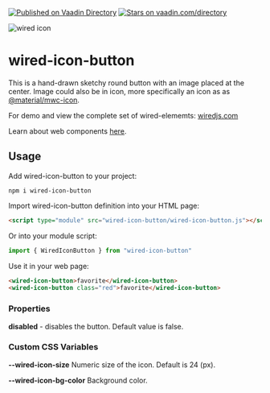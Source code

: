[![Published on Vaadin  Directory](https://img.shields.io/badge/Vaadin%20Directory-published-00b4f0.svg)]()
[![Stars on vaadin.com/directory](https://img.shields.io/vaadin-directory/star/wiredjswired-icon-button.svg)]()

![wired icon](https://wiredjs.github.io/wired-elements/images/icon-button.png)

# wired-icon-button

This is a hand-drawn sketchy round button with an image placed at the center. Image could also be in icon, more specifically an icon as as [@material/mwc-icon](https://www.npmjs.com/package/@material/mwc-icon).

For demo and view the complete set of wired-elememts: [wiredjs.com](http://wiredjs.com/)

Learn about web components [here](https://www.webcomponents.org/introduction).

## Usage

Add wired-icon-button to your project:
```
npm i wired-icon-button
```
Import wired-icon-button definition into your HTML page:
```html
<script type="module" src="wired-icon-button/wired-icon-button.js"></script>
```
Or into your module script:
```javascript
import { WiredIconButton } from "wired-icon-button"
```

Use it in your web page:
```html
<wired-icon-button>favorite</wired-icon-button>
<wired-icon-button class="red">favorite</wired-icon-button>
```

### Properties

**disabled** - disables the button. Default value is false. 

### Custom CSS Variables

**--wired-icon-size** Numeric size of the icon. Default is 24 (px).

**--wired-icon-bg-color** Background color. 
